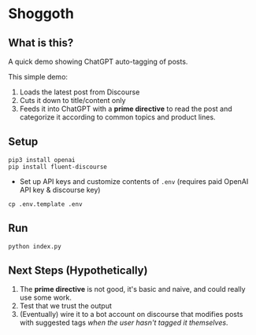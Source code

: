 # Shoggoth

## What is this?

A quick demo showing ChatGPT auto-tagging of posts.

This simple demo:

1. Loads the latest post from Discourse
2. Cuts it down to title/content only
3. Feeds it into ChatGPT with a **prime directive** to read the post
and categorize it according to common topics and product lines.

## Setup

```
pip3 install openai 
pip install fluent-discourse
```

- Set up API keys and customize contents of `.env` (requires paid OpenAI API key & discourse key)

```
cp .env.template .env
```

## Run

```
python index.py
```

## Next Steps (Hypothetically)

1. The **prime directive** is not good, it's basic and naive, and could really use some work.
2. Test that we trust the output
3. (Eventually) wire it to a bot account on discourse that modifies 
posts with suggested tags _when the user hasn't tagged it themselves_.
